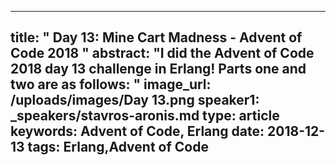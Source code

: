
---
title: " Day 13: Mine Cart Madness - Advent of Code 2018
"
abstract: "I did the Advent of Code 2018 day 13 challenge in Erlang! Parts one and two are as follows:
"
image_url: /uploads/images/Day 13.png
speaker1: _speakers/stavros-aronis.md
type: article
keywords: Advent of Code, Erlang
date: 2018-12-13
tags: Erlang,Advent of Code
---
